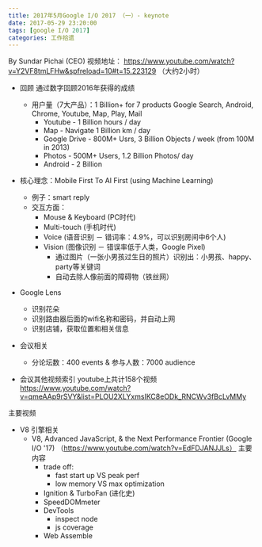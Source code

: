 ```yaml
---
title: 2017年5月Google I/O 2017 （一）- keynote
date: 2017-05-29 23:20:00
tags: [google I/O 2017]
categories: 工作拾遗
---
```


By Sundar Pichai (CEO)
视频地址： https://www.youtube.com/watch?v=Y2VF8tmLFHw&spfreload=10#t=15.223129 （大约2小时）


- 回顾
    通过数字回顾2016年获得的成绩
    - 用户量（7大产品）：1 Billion+ for 7 products
    Google Search, Android, Chrome, Youtube, Map, Play, Mail
        - Youtube - 1 Billion hours / day 
        - Map - Navigate 1 Billion km / day
        - Google Drive - 800M+ Usrs, 3 Billion Objects / week (from 100M in 2013)
        - Photos - 500M+ Users, 1.2 Billion Photos/ day
        - Android - 2 Billion
        
- 核心理念：Mobile First To AI First (using Machine Learning)
    - 例子：smart reply
    - 交互方面：
        - Mouse & Keyboard (PC时代)
        - Multi-touch (手机时代) 
        - Voice (语音识别 － 错词率：4.9%，可以识别房间中6个人)
        - Vision (图像识别 － 错误率低于人类，Google Pixel)
            - 通过图片（一张小男孩过生日的照片）识别出：小男孩、happy、party等关键词
            - 自动去除人像前面的障碍物（铁丝网）
- Google Lens
    - 识别花朵
    - 识别路由器后面的wifi名称和密码，并自动上网
    - 识别店铺，获取位置和相关信息

- 会议相关
    - 分论坛数：400 events & 参与人数：7000 audience
    
    
- 会议其他视频索引
youtube上共计158个视频
 https://www.youtube.com/watch?v=qmeAAp9rSVY&list=PLOU2XLYxmsIKC8eODk_RNCWv3fBcLvMMy

主要视频
- V8 引擎相关
    - V8, Advanced JavaScript, & the Next Performance Frontier (Google I/O '17)
     （https://www.youtube.com/watch?v=EdFDJANJJLs）
    主要内容
        - trade off:
            - fast start up VS peak perf
            - low memory VS max optimization
        - Ignition & TurboFan (进化史)
        - SpeedDOMmeter
        - DevTools
            - inspect node
            - js coverage
        - Web Assemble
